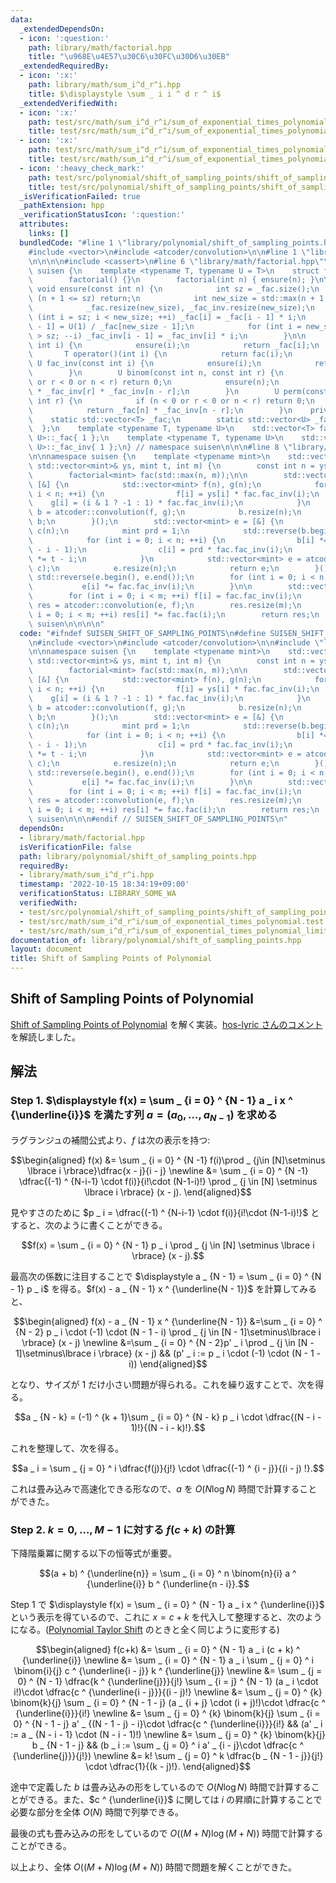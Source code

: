 ```yaml
---
data:
  _extendedDependsOn:
  - icon: ':question:'
    path: library/math/factorial.hpp
    title: "\u968E\u4E57\u30C6\u30FC\u30D6\u30EB"
  _extendedRequiredBy:
  - icon: ':x:'
    path: library/math/sum_i^d_r^i.hpp
    title: $\displaystyle \sum _ i i ^ d r ^ i$
  _extendedVerifiedWith:
  - icon: ':x:'
    path: test/src/math/sum_i^d_r^i/sum_of_exponential_times_polynomial.test.cpp
    title: test/src/math/sum_i^d_r^i/sum_of_exponential_times_polynomial.test.cpp
  - icon: ':x:'
    path: test/src/math/sum_i^d_r^i/sum_of_exponential_times_polynomial_limit.test.cpp
    title: test/src/math/sum_i^d_r^i/sum_of_exponential_times_polynomial_limit.test.cpp
  - icon: ':heavy_check_mark:'
    path: test/src/polynomial/shift_of_sampling_points/shift_of_sampling_points_of_polynomial.test.cpp
    title: test/src/polynomial/shift_of_sampling_points/shift_of_sampling_points_of_polynomial.test.cpp
  _isVerificationFailed: true
  _pathExtension: hpp
  _verificationStatusIcon: ':question:'
  attributes:
    links: []
  bundledCode: "#line 1 \"library/polynomial/shift_of_sampling_points.hpp\"\n\n\n\n\
    #include <vector>\n#include <atcoder/convolution>\n\n#line 1 \"library/math/factorial.hpp\"\
    \n\n\n\n#include <cassert>\n#line 6 \"library/math/factorial.hpp\"\n\nnamespace\
    \ suisen {\n    template <typename T, typename U = T>\n    struct factorial {\n\
    \        factorial() {}\n        factorial(int n) { ensure(n); }\n\n        static\
    \ void ensure(const int n) {\n            int sz = _fac.size();\n            if\
    \ (n + 1 <= sz) return;\n            int new_size = std::max(n + 1, sz * 2);\n\
    \            _fac.resize(new_size), _fac_inv.resize(new_size);\n            for\
    \ (int i = sz; i < new_size; ++i) _fac[i] = _fac[i - 1] * i;\n            _fac_inv[new_size\
    \ - 1] = U(1) / _fac[new_size - 1];\n            for (int i = new_size - 1; i\
    \ > sz; --i) _fac_inv[i - 1] = _fac_inv[i] * i;\n        }\n\n        T fac(const\
    \ int i) {\n            ensure(i);\n            return _fac[i];\n        }\n \
    \       T operator()(int i) {\n            return fac(i);\n        }\n       \
    \ U fac_inv(const int i) {\n            ensure(i);\n            return _fac_inv[i];\n\
    \        }\n        U binom(const int n, const int r) {\n            if (n < 0\
    \ or r < 0 or n < r) return 0;\n            ensure(n);\n            return _fac[n]\
    \ * _fac_inv[r] * _fac_inv[n - r];\n        }\n        U perm(const int n, const\
    \ int r) {\n            if (n < 0 or r < 0 or n < r) return 0;\n            ensure(n);\n\
    \            return _fac[n] * _fac_inv[n - r];\n        }\n    private:\n    \
    \    static std::vector<T> _fac;\n        static std::vector<U> _fac_inv;\n  \
    \  };\n    template <typename T, typename U>\n    std::vector<T> factorial<T,\
    \ U>::_fac{ 1 };\n    template <typename T, typename U>\n    std::vector<U> factorial<T,\
    \ U>::_fac_inv{ 1 };\n} // namespace suisen\n\n\n#line 8 \"library/polynomial/shift_of_sampling_points.hpp\"\
    \n\nnamespace suisen {\n    template <typename mint>\n    std::vector<mint> shift_of_sampling_points(const\
    \ std::vector<mint>& ys, mint t, int m) {\n        const int n = ys.size();\n\
    \        factorial<mint> fac(std::max(n, m));\n\n        std::vector<mint> b =\
    \ [&] {\n            std::vector<mint> f(n), g(n);\n            for (int i = 0;\
    \ i < n; ++i) {\n                f[i] = ys[i] * fac.fac_inv(i);\n            \
    \    g[i] = (i & 1 ? -1 : 1) * fac.fac_inv(i);\n            }\n            std::vector<mint>\
    \ b = atcoder::convolution(f, g);\n            b.resize(n);\n            return\
    \ b;\n        }();\n        std::vector<mint> e = [&] {\n            std::vector<mint>\
    \ c(n);\n            mint prd = 1;\n            std::reverse(b.begin(), b.end());\n\
    \            for (int i = 0; i < n; ++i) {\n                b[i] *= fac.fac(n\
    \ - i - 1);\n                c[i] = prd * fac.fac_inv(i);\n                prd\
    \ *= t - i;\n            }\n            std::vector<mint> e = atcoder::convolution(b,\
    \ c);\n            e.resize(n);\n            return e;\n        }();\n       \
    \ std::reverse(e.begin(), e.end());\n        for (int i = 0; i < n; ++i) {\n \
    \           e[i] *= fac.fac_inv(i);\n        }\n\n        std::vector<mint> f(m);\n\
    \        for (int i = 0; i < m; ++i) f[i] = fac.fac_inv(i);\n        std::vector<mint>\
    \ res = atcoder::convolution(e, f);\n        res.resize(m);\n        for (int\
    \ i = 0; i < m; ++i) res[i] *= fac.fac(i);\n        return res;\n    }\n} // namespace\
    \ suisen\n\n\n\n"
  code: "#ifndef SUISEN_SHIFT_OF_SAMPLING_POINTS\n#define SUISEN_SHIFT_OF_SAMPLING_POINTS\n\
    \n#include <vector>\n#include <atcoder/convolution>\n\n#include \"library/math/factorial.hpp\"\
    \n\nnamespace suisen {\n    template <typename mint>\n    std::vector<mint> shift_of_sampling_points(const\
    \ std::vector<mint>& ys, mint t, int m) {\n        const int n = ys.size();\n\
    \        factorial<mint> fac(std::max(n, m));\n\n        std::vector<mint> b =\
    \ [&] {\n            std::vector<mint> f(n), g(n);\n            for (int i = 0;\
    \ i < n; ++i) {\n                f[i] = ys[i] * fac.fac_inv(i);\n            \
    \    g[i] = (i & 1 ? -1 : 1) * fac.fac_inv(i);\n            }\n            std::vector<mint>\
    \ b = atcoder::convolution(f, g);\n            b.resize(n);\n            return\
    \ b;\n        }();\n        std::vector<mint> e = [&] {\n            std::vector<mint>\
    \ c(n);\n            mint prd = 1;\n            std::reverse(b.begin(), b.end());\n\
    \            for (int i = 0; i < n; ++i) {\n                b[i] *= fac.fac(n\
    \ - i - 1);\n                c[i] = prd * fac.fac_inv(i);\n                prd\
    \ *= t - i;\n            }\n            std::vector<mint> e = atcoder::convolution(b,\
    \ c);\n            e.resize(n);\n            return e;\n        }();\n       \
    \ std::reverse(e.begin(), e.end());\n        for (int i = 0; i < n; ++i) {\n \
    \           e[i] *= fac.fac_inv(i);\n        }\n\n        std::vector<mint> f(m);\n\
    \        for (int i = 0; i < m; ++i) f[i] = fac.fac_inv(i);\n        std::vector<mint>\
    \ res = atcoder::convolution(e, f);\n        res.resize(m);\n        for (int\
    \ i = 0; i < m; ++i) res[i] *= fac.fac(i);\n        return res;\n    }\n} // namespace\
    \ suisen\n\n\n#endif // SUISEN_SHIFT_OF_SAMPLING_POINTS\n"
  dependsOn:
  - library/math/factorial.hpp
  isVerificationFile: false
  path: library/polynomial/shift_of_sampling_points.hpp
  requiredBy:
  - library/math/sum_i^d_r^i.hpp
  timestamp: '2022-10-15 18:34:19+09:00'
  verificationStatus: LIBRARY_SOME_WA
  verifiedWith:
  - test/src/polynomial/shift_of_sampling_points/shift_of_sampling_points_of_polynomial.test.cpp
  - test/src/math/sum_i^d_r^i/sum_of_exponential_times_polynomial.test.cpp
  - test/src/math/sum_i^d_r^i/sum_of_exponential_times_polynomial_limit.test.cpp
documentation_of: library/polynomial/shift_of_sampling_points.hpp
layout: document
title: Shift of Sampling Points of Polynomial
---
```

## Shift of Sampling Points of Polynomial

[Shift of Sampling Points of Polynomial](https://judge.yosupo.jp/problem/shift_of_sampling_points_of_polynomial) を解く実装。[hos-lyric さんのコメント](https://github.com/yosupo06/library-checker-problems/issues/680#issuecomment-879544125) を解読しました。

## 解法

### Step 1. $\displaystyle f(x) = \sum _ {i = 0} ^ {N - 1} a _ i x ^ {\underline{i}}$ を満たす列 $a=(a _ 0,\ldots,a _ {N-1})$ を求める

ラグランジュの補間公式より、$f$ は次の表示を持つ:

$$\begin{aligned}
f(x)
&= \sum _ {i = 0} ^ {N -1} f(i)\prod _ {j\in [N]\setminus \lbrace i \rbrace}\dfrac{x - j}{i - j} \newline
&= \sum _ {i = 0} ^ {N -1} \dfrac{(-1) ^ {N-i-1} \cdot f(i)}{i!\cdot (N-1-i)!} \prod _ {j \in [N] \setminus \lbrace i \rbrace} (x - j).
\end{aligned}$$

見やすさのために $p _ i = \dfrac{(-1) ^ {N-i-1} \cdot f(i)}{i!\cdot (N-1-i)!}$ とすると、次のように書くことができる。

$$f(x) = \sum _ {i = 0} ^ {N - 1} p _ i \prod _ {j \in [N] \setminus \lbrace i \rbrace} (x - j).$$

最高次の係数に注目することで $\displaystyle a _ {N - 1} = \sum _ {i = 0} ^ {N - 1} p _ i$ を得る。$f(x) - a _ {N - 1} x ^ {\underline{N - 1}}$ を計算してみると、

$$\begin{aligned}
f(x) - a _ {N - 1} x ^ {\underline{N - 1}}
&=\sum _ {i = 0} ^ {N - 2} p _ i \cdot (-1) \cdot (N - 1 - i) \prod _ {j \in [N - 1]\setminus\lbrace i \rbrace} (x - j) \newline
&=\sum _ {i = 0} ^ {N - 2}p' _ i \prod _ {j \in [N - 1]\setminus\lbrace i \rbrace} (x - j) && (p' _ i := p _ i \cdot (-1) \cdot (N - 1 - i))
\end{aligned}$$

となり、サイズが $1$ だけ小さい問題が得られる。これを繰り返すことで、次を得る。

$$a _ {N - k} = (-1) ^ {k + 1}\sum _ {i = 0} ^ {N - k} p _ i \cdot \dfrac{(N - i - 1)!}{(N - i - k)!}.$$

これを整理して、次を得る。

$$a _ i = \sum _ {j = 0} ^ i \dfrac{f(j)}{j!} \cdot \dfrac{(-1) ^ {i - j}}{(i - j) !}.$$

これは畳み込みで高速化できる形なので、$a$ を $O(N \log N)$ 時間で計算することができた。

### Step 2. $k = 0, \ldots, M-1$ に対する $f(c + k)$ の計算

下降階乗冪に関する以下の恒等式が重要。

$$(a + b) ^ {\underline{n}} = \sum _ {i = 0} ^ n \binom{n}{i} a ^ {\underline{i}} b ^ {\underline{n - i}}.$$

Step 1 で $\displaystyle f(x) = \sum _ {i = 0} ^ {N - 1} a _ i x ^ {\underline{i}}$ という表示を得ているので、これに $x = c + k$ を代入して整理すると、次のようになる。([Polynomial Taylor Shift](https://judge.yosupo.jp/problem/polynomial_taylor_shift) のときと全く同じように変形する)

$$\begin{aligned}
f(c+k)
&= \sum _ {i = 0} ^ {N - 1} a _ i (c + k) ^ {\underline{i}} \newline
&= \sum _ {i = 0} ^ {N - 1} a _ i \sum _ {j = 0} ^ i \binom{i}{j} c ^ {\underline{i - j}} k ^ {\underline{j}} \newline
&= \sum _ {j = 0} ^ {N - 1} \dfrac{k ^ {\underline{j}}}{j!} \sum _ {i = j} ^ {N - 1} (a _ i \cdot i!)\cdot \dfrac{c ^ {\underline{i - j}}}{(i - j)!} \newline
&= \sum _ {j = 0} ^ {k} \binom{k}{j} \sum _ {i = 0} ^ {N - 1 - j} (a _ {i + j} \cdot (i + j)!)\cdot \dfrac{c ^ {\underline{i}}}{i!} \newline
&= \sum _ {j = 0} ^ {k} \binom{k}{j} \sum _ {i = 0} ^ {N - 1 - j} a' _ {(N - 1 - j) - i}\cdot \dfrac{c ^ {\underline{i}}}{i!} && (a' _ i := a _ {N - i - 1} \cdot (N - i - 1)!) \newline
&= \sum _ {j = 0} ^ {k} \binom{k}{j} b _ {N - 1 - j} && (b _ i := \sum _ {j = 0} ^ i a' _ {i - j}\cdot \dfrac{c ^ {\underline{j}}}{j!}) \newline
&= k! \sum _ {j = 0} ^ k \dfrac{b _ {N - 1 - j}}{j!} \cdot \dfrac{1}{(k - j)!}.
\end{aligned}$$

途中で定義した $b$ は畳み込みの形をしているので $O(N \log N)$ 時間で計算することができる。また、$c ^ {\underline{i}}$ に関しては $i$ の昇順に計算することで必要な部分を全体 $O(N)$ 時間で列挙できる。

最後の式も畳み込みの形をしているので $O((M + N) \log (M + N))$ 時間で計算することができる。

以上より、全体 $O((M + N) \log (M + N))$ 時間で問題を解くことができた。

